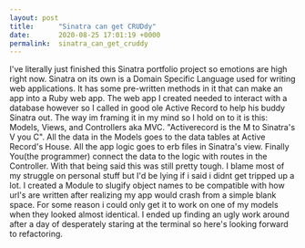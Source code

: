 ```yaml
---
layout: post
title:      "Sinatra can get CRUDdy"
date:       2020-08-25 17:01:19 +0000
permalink:  sinatra_can_get_cruddy
---
```



I've literally just finished this Sinatra portfolio project so emotions are high right now. Sinatra on its own is a Domain Specific Language used for writing web applications. It has some pre-written methods in it that can make an app into a Ruby web app. The web app I created needed to interact with a database however so I called in good ole Active Record to help his buddy Sinatra out. The way im framing it in my mind so I hold on to it is this: 
Models, Views, and Controllers aka MVC. 
"Activerecord is the M to Sinatra's V you C".
All the data in the Models goes to the data tables at Active Record's House. All the app logic goes to erb files in Sinatra's view. Finally You(the programmer) connect the data to the logic with routes in the Controller.
With that being said this was still pretty tough. I blame most of my struggle on personal stuff but I'd be lying if i said i didnt get tripped up a lot. I created a Module to slugify object names to be compatible with how url's are written after realizing my app would crash from a simple blank space. For some reason i could only get it to work on one of my models when they looked almost identical. I ended up finding an ugly work around after a day of desperately staring at the terminal so here's looking forward to refactoring. 
